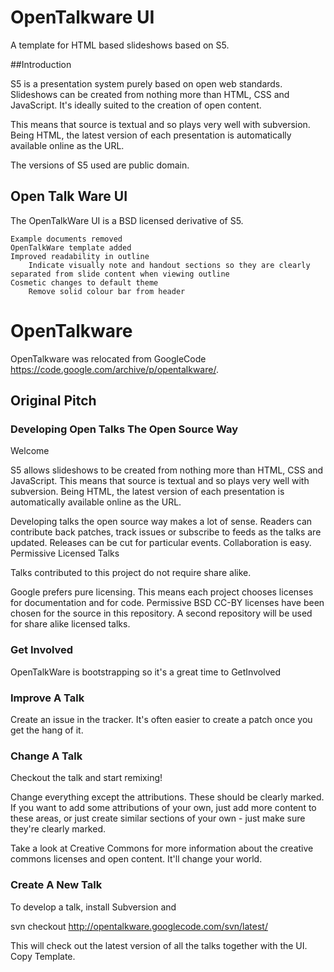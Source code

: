 # OpenTalkware UI
A template for HTML based slideshows based on S5.

##Introduction

S5 is a presentation system purely based on open web standards. Slideshows can be created from nothing more than HTML, CSS and JavaScript. It's ideally suited to the creation of open content.

This means that source is textual and so plays very well with subversion. Being HTML, the latest version of each presentation is automatically available online as the URL.

The versions of S5 used are public domain.

## Open Talk Ware UI

The OpenTalkWare UI is a BSD licensed derivative of S5.

    Example documents removed
    OpenTalkWare template added
    Improved readability in outline
        Indicate visually note and handout sections so they are clearly separated from slide content when viewing outline
    Cosmetic changes to default theme
        Remove solid colour bar from header


# OpenTalkware

OpenTalkware was relocated from GoogleCode https://code.google.com/archive/p/opentalkware/.

## Original Pitch

### Developing Open Talks The Open Source Way

Welcome

S5 allows slideshows to be created from nothing more than HTML, CSS and JavaScript. This means that source is textual and so plays very well with subversion. Being HTML, the latest version of each presentation is automatically available online as the URL.

Developing talks the open source way makes a lot of sense. Readers can contribute back patches, track issues or subscribe to feeds as the talks are updated. Releases can be cut for particular events. Collaboration is easy.
Permissive Licensed Talks

Talks contributed to this project do not require share alike.

Google prefers pure licensing. This means each project chooses licenses for documentation and for code. Permissive BSD CC-BY licenses have been chosen for the source in this repository. A second repository will be used for share alike licensed talks.
### Get Involved

OpenTalkWare is bootstrapping so it's a great time to GetInvolved
### Improve A Talk

Create an issue in the tracker. It's often easier to create a patch once you get the hang of it.
### Change A Talk

Checkout the talk and start remixing!

Change everything except the attributions. These should be clearly marked. If you want to add some attributions of your own, just add more content to these areas, or just create similar sections of your own - just make sure they're clearly marked.

Take a look at Creative Commons for more information about the creative commons licenses and open content. It'll change your world.
### Create A New Talk

To develop a talk, install Subversion and

svn checkout http://opentalkware.googlecode.com/svn/latest/

This will check out the latest version of all the talks together with the UI. Copy Template.

